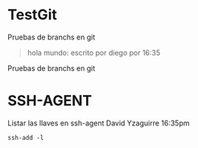 # TestGit

Pruebas de branchs en git 
> hola mundo: escrito por diego por 16:35

Pruebas de branchs en git
# SSH-AGENT
Listar las llaves en ssh-agent
David Yzaguirre 16:35pm
```
ssh-add -l
```

